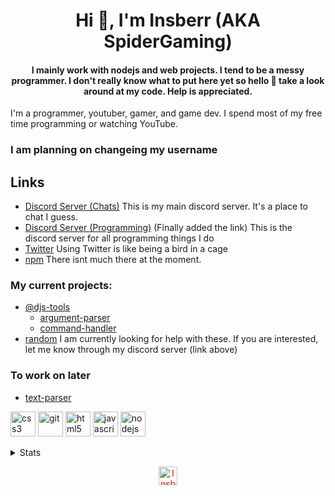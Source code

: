 <h1 align="center">Hi 👋, I'm Insberr (AKA SpiderGaming)</h1>
<h4 align="center">I mainly work with nodejs and web projects. I tend to be a messy programmer. 
I don't really know what to put here yet so hello 👋 take a look around at my code. Help is appreciated.</h4>
<p>I'm a programmer, youtuber, gamer, and game dev. I spend most of my free time programming or watching YouTube.</p>

### I am planning on changeing my username

## Links
- [Discord Server (Chats)](https://discord.gg/gRMbZyU) This is my main discord server. It's a place to chat I guess. 
- [Discord Server (Programming)](https://discord.gg/6kFYJAP) (Finally added the link) This is the discord server for all programming things I do
- [Twitter](https://twitter.com/Insberr) Using Twitter is like being a bird in a cage
- [npm](https://www.npmjs.com/~insberr) There isnt much there at the moment.

### My current projects:
- [@djs-tools](https://github.com/djs-tools)
  - [argument-parser](https://github.com/djs-tools/argument-parser)
  - [command-handler](https://github.com/djs-tools/command-handler)
- [random](../../../random)
I am currently looking for help with these. If you are interested, let me know through my discord server (link above)

### To work on later
- [text-parser](../../../text-parser)

<p align="left">
  <img src="https://devicons.github.io/devicon/devicon.git/icons/css3/css3-original-wordmark.svg" alt="css3" width="40" height="40"/>
  <img src="https://www.vectorlogo.zone/logos/git-scm/git-scm-icon.svg" alt="git" width="40" height="40"/>
  <img src="https://devicons.github.io/devicon/devicon.git/icons/html5/html5-original-wordmark.svg" alt="html5" width="40" height="40"/>
  <img src="https://devicons.github.io/devicon/devicon.git/icons/javascript/javascript-original.svg" alt="javascript" width="40" height="40"/>
  <img src="https://devicons.github.io/devicon/devicon.git/icons/nodejs/nodejs-original-wordmark.svg" alt="nodejs" width="40" height="40"/>
</p>
<details>
<summary>Stats</summary>
<br>
<p align="center">
  <img src="https://komarev.com/ghpvc/?username=Insberr" alt="Insberr" />
 
  [![Insberrs's github stats](https://github-readme-stats.vercel.app/api?username=Insberr&count_private=true&show_icons=true&theme=dark)](https://github.com/anuraghazra/github-readme-stats)
  [![Top Langs](https://github-readme-stats.vercel.app/api/top-langs/?username=Insberr&theme=dark&langs_count=10)](https://github.com/anuraghazra/github-readme-stats)
  [![Insberr's wakatime stats](https://github-readme-stats.vercel.app/api/wakatime?username=Insberr&theme=dark)](https://github.com/anuraghazra/github-readme-stats)
</details>

<p align="center"> 
<a href="https://twitter.com/insberr" target="blank"><img align="center" src="https://cdn.jsdelivr.net/npm/simple-icons@3.0.1/icons/twitter.svg" style="color: red;" alt="Insberr Twitter" height="30" width="30" /></a>
</p>
